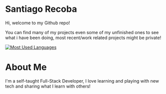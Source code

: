 # Santiago Recoba

Hi, welcome to my Github repo!

You can find many of my projects even some of my unfinished ones to see what i have been doing, most recent/work related projects might be private!

[![Most Used Languages](https://github-readme-stats.vercel.app/api/top-langs/?username=santiagorich&layout=compact&theme=dark)](https://github.com/Santiagorich)

# About Me

I'm a self-taught Full-Stack Developer, I love learning and playing with new tech and sharing what I learn with others!
